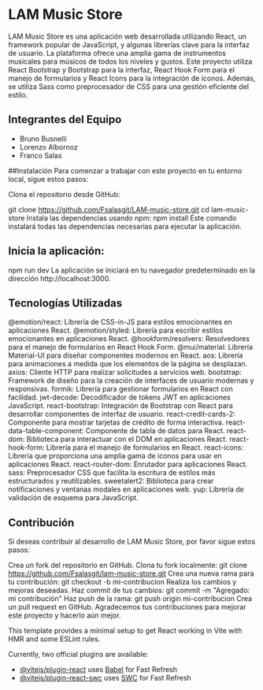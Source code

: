 # LAM Music Store

LAM Music Store es una aplicación web desarrollada utilizando React, un framework popular de JavaScript, y algunas librerías clave para la interfaz de usuario. La plataforma ofrece una amplia gama de instrumentos musicales para músicos de todos los niveles y gustos. Este proyecto utiliza React Bootstrap y Bootstrap para la interfaz, React Hook Form para el manejo de formularios y React Icons para la integración de íconos. Además, se utiliza Sass como preprocesador de CSS para una gestión eficiente del estilo.

## Integrantes del Equipo
- Bruno Busnelli
- Lorenzo Albornoz
- Franco Salas

##Instalación
Para comenzar a trabajar con este proyecto en tu entorno local, sigue estos pasos:

Clona el repositorio desde GitHub:

git clone https://github.com/Fsalasgit/LAM-music-store.git
cd lam-music-store
Instala las dependencias usando npm:
npm install
Este comando instalará todas las dependencias necesarias para ejecutar la aplicación.

## Inicia la aplicación:

npm run dev
La aplicación se iniciará en tu navegador predeterminado en la dirección http://localhost:3000.

## Tecnologías Utilizadas
@emotion/react: Librería de CSS-in-JS para estilos emocionantes en aplicaciones React.
@emotion/styled: Librería para escribir estilos emocionantes en aplicaciones React.
@hookform/resolvers: Resolvedores para el manejo de formularios en React Hook Form.
@mui/material: Librería Material-UI para diseñar componentes modernos en React.
aos: Librería para animaciones a medida que los elementos de la página se desplazan.
axios: Cliente HTTP para realizar solicitudes a servicios web.
bootstrap: Framework de diseño para la creación de interfaces de usuario modernas y responsivas.
formik: Librería para gestionar formularios en React con facilidad.
jwt-decode: Decodificador de tokens JWT en aplicaciones JavaScript.
react-bootstrap: Integración de Bootstrap con React para desarrollar componentes de interfaz de usuario.
react-credit-cards-2: Componente para mostrar tarjetas de crédito de forma interactiva.
react-data-table-component: Componente de tabla de datos para React.
react-dom: Biblioteca para interactuar con el DOM en aplicaciones React.
react-hook-form: Librería para el manejo de formularios en React.
react-icons: Librería que proporciona una amplia gama de iconos para usar en aplicaciones React.
react-router-dom: Enrutador para aplicaciones React.
sass: Preprocesador CSS que facilita la escritura de estilos más estructurados y reutilizables.
sweetalert2: Biblioteca para crear notificaciones y ventanas modales en aplicaciones web.
yup: Librería de validación de esquema para JavaScript.

## Contribución
Si deseas contribuir al desarrollo de LAM Music Store, por favor sigue estos pasos:

Crea un fork del repositorio en GitHub.
Clona tu fork localmente: git clone https://github.com/Fsalasgit/lam-music-store.git
Crea una nueva rama para tu contribución: git checkout -b mi-contribucion
Realiza los cambios y mejoras deseadas.
Haz commit de tus cambios: git commit -m "Agregado: mi contribución"
Haz push de la rama: git push origin mi-contribucion
Crea un pull request en GitHub.
Agradecemos tus contribuciones para mejorar este proyecto y hacerlo aún mejor.

This template provides a minimal setup to get React working in Vite with HMR and some ESLint rules.

Currently, two official plugins are available:

- [@vitejs/plugin-react](https://github.com/vitejs/vite-plugin-react/blob/main/packages/plugin-react/README.md) uses [Babel](https://babeljs.io/) for Fast Refresh
- [@vitejs/plugin-react-swc](https://github.com/vitejs/vite-plugin-react-swc) uses [SWC](https://swc.rs/) for Fast Refresh



